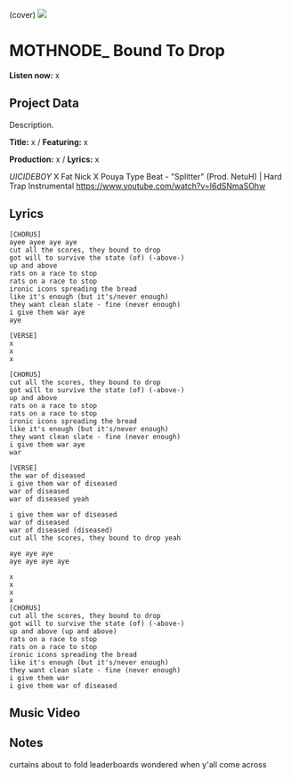 (cover) ![](57175019_319474918741616_8502199518755923887_n.jpg)

# MOTHNODE_ Bound To Drop

**Listen now:** x

## Project Data

Description.


**Title:** x / **Featuring:** x

**Production:** x / **Lyrics:** x

$UICIDEBOY$ X Fat Nick X Pouya Type Beat - "Splitter" (Prod. NetuH) | Hard Trap Instrumental
https://www.youtube.com/watch?v=I6dSNmaSOhw

## Lyrics

```
[CHORUS]
ayee ayee aye aye
cut all the scores, they bound to drop
got will to survive the state (of) (-above-)
up and above
rats on a race to stop
rats on a race to stop
ironic icons spreading the bread
like it's enough (but it's/never enough)
they want clean slate - fine (never enough)
i give them war aye
aye 

[VERSE]
x
x
x

[CHORUS]
cut all the scores, they bound to drop
got will to survive the state (of) (-above-)
up and above
rats on a race to stop
rats on a race to stop
ironic icons spreading the bread
like it's enough (but it's/never enough)
they want clean slate - fine (never enough)
i give them war aye
war

[VERSE]
the war of diseased
i give them war of diseased
war of diseased
war of diseased yeah

i give them war of diseased
war of diseased
war of diseased (diseased)
cut all the scores, they bound to drop yeah

aye aye aye 
aye aye aye aye

x
x
x
x
[CHORUS]
cut all the scores, they bound to drop
got will to survive the state (of) (-above-)
up and above (up and above)
rats on a race to stop
rats on a race to stop
ironic icons spreading the bread
like it's enough (but it's/never enough)
they want clean slate - fine (never enough)
i give them war
i give them war of diseased

```

## Music Video


## Notes

curtains about to fold
leaderboards
wondered when y'all come across
